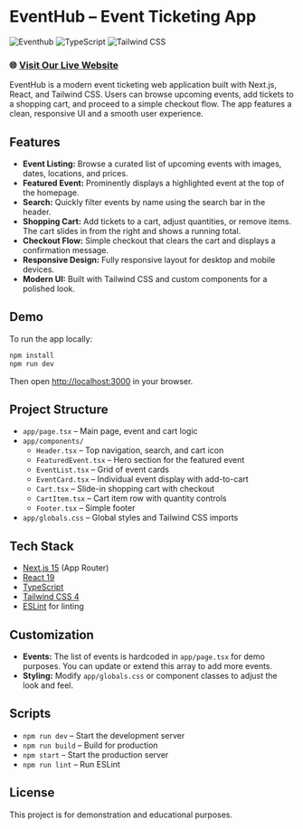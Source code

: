 # EventHub – Event Ticketing App
![Eventhub](https://img.shields.io/badge/Built%20with-Next.js-black?style=for-the-badge&logo=next.js)
![TypeScript](https://img.shields.io/badge/TypeScript-007ACC?style=for-the-badge&logo=typescript&logoColor=white)
![Tailwind CSS](https://img.shields.io/badge/Tailwind_CSS-38B2AC?style=for-the-badge&logo=tailwind-css&logoColor=white)

### 🌐 [Visit Our Live Website](https://retro-newspaper-v27w.vercel.app/)
EventHub is a modern event ticketing web application built with Next.js, React, and Tailwind CSS. Users can browse upcoming events, add tickets to a shopping cart, and proceed to a simple checkout flow. The app features a clean, responsive UI and a smooth user experience.

## Features

- **Event Listing:** Browse a curated list of upcoming events with images, dates, locations, and prices.
- **Featured Event:** Prominently displays a highlighted event at the top of the homepage.
- **Search:** Quickly filter events by name using the search bar in the header.
- **Shopping Cart:** Add tickets to a cart, adjust quantities, or remove items. The cart slides in from the right and shows a running total.
- **Checkout Flow:** Simple checkout that clears the cart and displays a confirmation message.
- **Responsive Design:** Fully responsive layout for desktop and mobile devices.
- **Modern UI:** Built with Tailwind CSS and custom components for a polished look.

## Demo

To run the app locally:

```bash
npm install
npm run dev
```

Then open [http://localhost:3000](http://localhost:3000) in your browser.

## Project Structure

- `app/page.tsx` – Main page, event and cart logic
- `app/components/`
  - `Header.tsx` – Top navigation, search, and cart icon
  - `FeaturedEvent.tsx` – Hero section for the featured event
  - `EventList.tsx` – Grid of event cards
  - `EventCard.tsx` – Individual event display with add-to-cart
  - `Cart.tsx` – Slide-in shopping cart with checkout
  - `CartItem.tsx` – Cart item row with quantity controls
  - `Footer.tsx` – Simple footer
- `app/globals.css` – Global styles and Tailwind CSS imports

## Tech Stack

- [Next.js 15](https://nextjs.org/) (App Router)
- [React 19](https://react.dev/)
- [TypeScript](https://www.typescriptlang.org/)
- [Tailwind CSS 4](https://tailwindcss.com/)
- [ESLint](https://eslint.org/) for linting

## Customization

- **Events:** The list of events is hardcoded in `app/page.tsx` for demo purposes. You can update or extend this array to add more events.
- **Styling:** Modify `app/globals.css` or component classes to adjust the look and feel.

## Scripts

- `npm run dev` – Start the development server
- `npm run build` – Build for production
- `npm start` – Start the production server
- `npm run lint` – Run ESLint

## License

This project is for demonstration and educational purposes.
